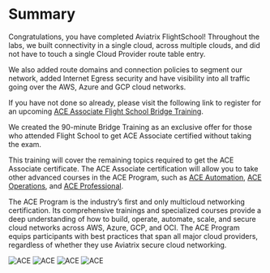 # Summary  

Congratulations, you have completed Aviatrix FlightSchool!  Throughout the labs, we built connectivity in a single cloud, across multiple clouds, and did not have to touch a single Cloud Provider route table entry.  

We also added route domains and connection policies to segment our network, added Internet Egress security and have visibility into all traffic going over the AWS, Azure and GCP cloud networks.

If you have not done so already, please visit the following link to register for an upcoming [ACE Associate Flight School Bridge Training](https://aviatrix.com/ace-flightschool/).

We created the 90-minute Bridge Training as an exclusive offer for those who attended Flight School to get ACE Associate certified without taking the exam.

This training will cover the remaining topics required to get the ACE Associate certificate. The ACE Associate certification will allow you to take other advanced courses in the ACE Program, such as [ACE Automation](https://aviatrix.com/ace-automation/), [ACE Operations](https://aviatrix.com/ace-operations/), and [ACE Professional](https://aviatrix.com/ace-professional/).

The ACE Program is the industry’s first and only multicloud networking certification. Its comprehensive trainings and specialized courses provide a deep understanding of how to build, operate, automate, scale, and secure cloud networks across AWS, Azure, GCP, and OCI. The ACE Program equips participants with best practices that span all major cloud providers, regardless of whether they use Aviatrix secure cloud networking.

![ACE](../../docs/_logos/ace_associate_banner.png)
![ACE](../../docs/_logos/ace_automation_banner.png)
![ACE](../../docs/_logos/ace_operations_banner.png)
![ACE](../../docs/_logos/ace_professional_banner.png)
